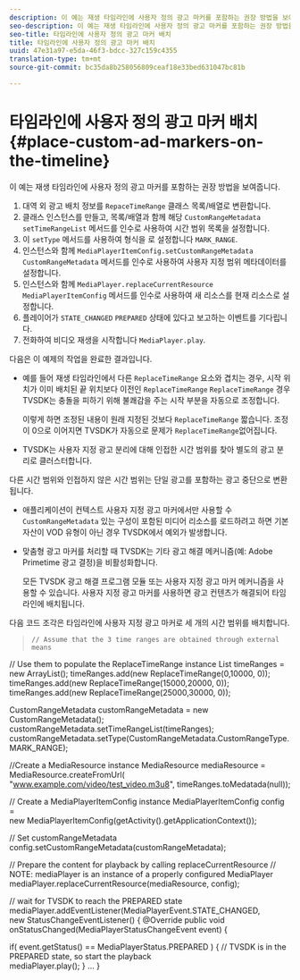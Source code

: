 ```yaml
---
description: 이 예는 재생 타임라인에 사용자 정의 광고 마커를 포함하는 권장 방법을 보여줍니다.
seo-description: 이 예는 재생 타임라인에 사용자 정의 광고 마커를 포함하는 권장 방법을 보여줍니다.
seo-title: 타임라인에 사용자 정의 광고 마커 배치
title: 타임라인에 사용자 정의 광고 마커 배치
uuid: 47e31a97-e5da-46f3-bdcc-327c159c4355
translation-type: tm+mt
source-git-commit: bc35da8b258056809ceaf18e33bed631047bc81b

---
```



# 타임라인에 사용자 정의 광고 마커 배치 {#place-custom-ad-markers-on-the-timeline}

이 예는 재생 타임라인에 사용자 정의 광고 마커를 포함하는 권장 방법을 보여줍니다.

1. 대역 외 광고 배치 정보를 `RepaceTimeRange` 클래스 목록/배열로 변환합니다.
1. 클래스 인스턴스를 만들고, 목록/배열과 함께 해당 `CustomRangeMetadata` `setTimeRangeList` 메서드를 인수로 사용하여 시간 범위 목록을 설정합니다.
1. 이 `setType` 메서드를 사용하여 형식을 로 설정합니다 `MARK_RANGE`.
1. 인스턴스와 함께 `MediaPlayerItemConfig.setCustomRangeMetadata` `CustomRangeMetadata` 메서드를 인수로 사용하여 사용자 지정 범위 메타데이터를 설정합니다.
1. 인스턴스와 함께 `MediaPlayer.replaceCurrentResource` `MediaPlayerItemConfig` 메서드를 인수로 사용하여 새 리소스를 현재 리소스로 설정합니다.
1. 플레이어가 `STATE_CHANGED` `PREPARED` 상태에 있다고 보고하는 이벤트를 기다립니다.
1. 전화하여 비디오 재생을 시작합니다 `MediaPlayer.play`.

다음은 이 예제의 작업을 완료한 결과입니다.

* 예를 들어 재생 타임라인에서 다른 `ReplaceTimeRange` 요소와 겹치는 경우, 시작 위치가 이미 배치된 끝 위치보다 이전인 `ReplaceTimeRange` `ReplaceTimeRange` 경우 TVSDK는 충돌을 피하기 위해 불쾌감을 주는 시작 부분을 자동으로 조정합니다.

   이렇게 하면 조정된 내용이 원래 지정된 것보다 `ReplaceTimeRange` 짧습니다. 조정이 0으로 이어지면 TVSDK가 자동으로 문제가 `ReplaceTimeRange`없어집니다.

* TVSDK는 사용자 지정 광고 분리에 대해 인접한 시간 범위를 찾아 별도의 광고 분리로 클러스터합니다.

다른 시간 범위와 인접하지 않은 시간 범위는 단일 광고를 포함하는 광고 중단으로 변환됩니다.

* 애플리케이션이 컨텍스트 사용자 지정 광고 마커에서만 사용할 수 `CustomRangeMetadata` 있는 구성이 포함된 미디어 리소스를 로드하려고 하면 기본 자산이 VOD 유형이 아닌 경우 TVSDK에서 예외가 발생합니다.

* 맞춤형 광고 마커를 처리할 때 TVSDK는 기타 광고 해결 메커니즘(예: Adobe Primetime 광고 결정)을 비활성화합니다.

   모든 TVSDK 광고 해결 프로그램 모듈 또는 사용자 지정 광고 마커 메커니즘을 사용할 수 있습니다. 사용자 지정 광고 마커를 사용하면 광고 컨텐츠가 해결되어 타임라인에 배치됩니다.

다음 코드 조각은 타임라인에 사용자 지정 광고 마커로 세 개의 시간 범위를 배치합니다.
>```java>
>// Assume that the 3 time ranges are obtained through external means 
// Use them to populate the ReplaceTimeRange instance 
List<ReplaceTimeRange> timeRanges = new ArrayList<ReplaceTimeRange>(); 
timeRanges.add(new ReplaceTimeRange(0,10000, 0)); 
timeRanges.add(new ReplaceTimeRange(15000,20000, 0)); 
timeRanges.add(new ReplaceTimeRange(25000,30000, 0)); 

CustomRangeMetadata customRangeMetadata = new CustomRangeMetadata(); 
customRangeMetadata.setTimeRangeList(timeRanges); 
customRangeMetadata.setType(CustomRangeMetadata.CustomRangeType.MARK_RANGE); 

//Create a MediaResource instance 
MediaResource mediaResource = MediaResource.createFromUrl( 
       "www.example.com/video/test_video.m3u8", timeRanges.toMedatada(null)); 

// Create a MediaPlayerItemConfig instance 
MediaPlayerItemConfig config =  
 new MediaPlayerItemConfig(getActivity().getApplicationContext()); 

// Set customRangeMetadata 
config.setCustomRangeMetadata(customRangeMetadata); 

// Prepare the content for playback by calling replaceCurrentResource 
// NOTE: mediaPlayer is an instance of a properly configured MediaPlayer  
mediaPlayer.replaceCurrentResource(mediaResource, config); 

// wait for TVSDK to reach the PREPARED state 
mediaPlayer.addEventListener(MediaPlayerEvent.STATE_CHANGED,  
 new StatusChangeEventListener() { 
   @Override 
   public void onStatusChanged(MediaPlayerStatusChangeEvent event) { 

   if( event.getStatus() == MediaPlayerStatus.PREPARED ) { 
       // TVSDK is in the PREPARED state, so start the playback  
       mediaPlayer.play(); 
   } 
   ... 
}
```>

